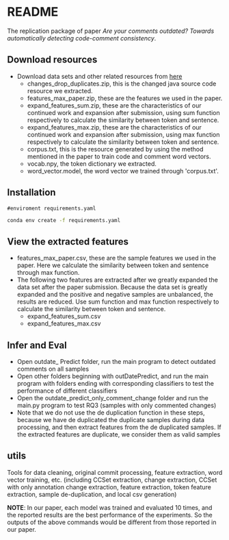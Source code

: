 # README

The replication package of paper *Are your comments outdated? Towards automatically detecting code-comment consistency*.

## Download resources

- Download data sets and other related resources from [here](https://drive.google.com/drive/folders/1VT6rXgyVDECpbBuwI1gNGu9VtDsidCkH?usp=share_link)
  - changes_drop_duplicates.zip, this is the changed java source code resource we extracted.
  - features_max_paper.zip, these are the features we used in the paper.
  - expand_features_sum.zip, these are the characteristics of our continued work and expansion after submission, using sum function respectively to calculate the similarity between token and sentence.
  - expand_features_max.zip, these are the characteristics of our continued work and expansion after submission, using max function respectively to calculate the similarity between token and sentence.
  - corpus.txt, this is the resource generated by using the method mentioned in the paper to train code and comment word vectors.
  - vocab.npy, the token dictionary we extracted.
  - word_vector.model, the word vector we trained through 'corpus.txt'.

## Installation

```
#enviroment requirements.yaml
```

```bash
conda env create -f requirements.yaml
```

## View the extracted features

- features_max_paper.csv, these are the sample features we used in the paper. Here we calculate the similarity between token and sentence through max function.
- The following two features are extracted after we greatly expanded the data set after the paper submission. Because the data set is greatly expanded and the positive and negative samples are unbalanced, the results are reduced. Use sum function and max function respectively to calculate the similarity between token and sentence.
  - expand_features_sum.csv
  - expand_features_max.csv

## Infer and Eval

- Open outdate_ Predict folder, run the main program to detect outdated comments on all samples
- Open other folders beginning with outDatePredict, and run the main program with folders ending with corresponding classifiers to test the performance of different classifiers
- Open the outdate_predict_only_comment_change folder and run the main.py program to test RQ3 (samples with only commented changes)
- Note that we do not use the de duplication function in these steps, because we have de duplicated the duplicate samples during data processing, and then extract features from the de duplicated samples. If the extracted features are duplicate, we consider them as valid samples

## utils

Tools for data cleaning, original commit processing, feature extraction, word vector training, etc. (including CCSet extraction, change extraction, CCSet with only annotation change extraction, feature extraction, token feature extraction, sample de-duplication, and local csv generation)

**NOTE**: In our paper, each model was trained and evaluated 10 times, and the reported results are the best performance of the experiments.
So the outputs of the above commands would be different from those reported in our paper.
